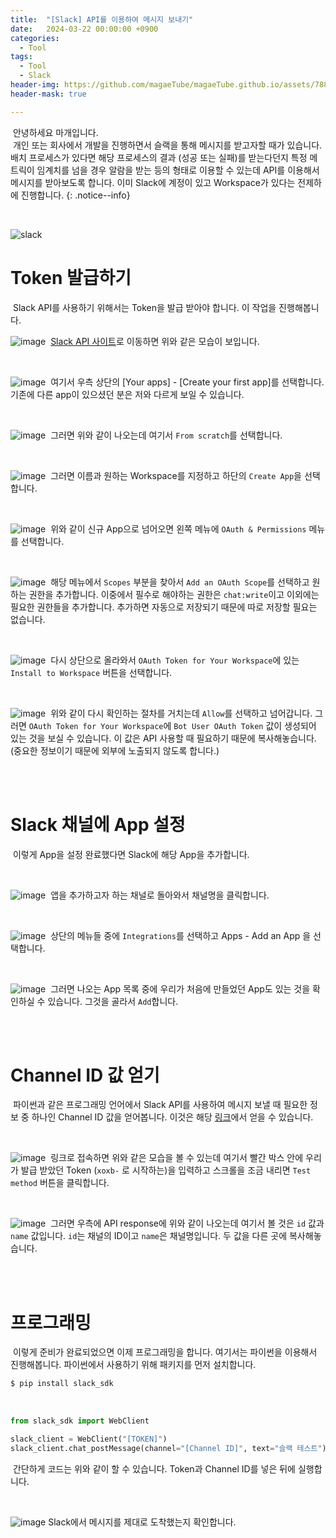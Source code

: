 ```yaml
---
title:  "[Slack] API를 이용하여 메시지 보내기"
date:   2024-03-22 00:00:00 +0900
categories:
  - Tool
tags:
  - Tool
  - Slack
header-img: https://github.com/magaeTube/magaeTube.github.io/assets/78892113/6d61e3c0-7883-4c99-90ad-7c30857c87a5
header-mask: true

---
```


&nbsp;안녕하세요 마개입니다.  
&nbsp;개인 또는 회사에서 개발을 진행하면서 슬랙을 통해 메시지를 받고자할 때가 있습니다. 배치 프로세스가 있다면 해당 프로세스의 결과 (성공 또는 실패)를 받는다던지 특정 메트릭이 임계치를 넘을 경우 알람을 받는 등의 형태로 이용할 수 있는데 API를 이용해서 메시지를 받아보도록 합니다. 이미 Slack에 계정이 있고 Workspace가 있다는 전제하에 진행합니다.
{: .notice--info}

<br>

![slack](https://github.com/magaeTube/magaeTube.github.io/assets/78892113/6d61e3c0-7883-4c99-90ad-7c30857c87a5)

# Token 발급하기

&nbsp;Slack API를 사용하기 위해서는 Token을 발급 받아야 합니다. 이 작업을 진행해봅니다.

![image](https://github.com/magaeTube/magaeTube.github.io/assets/78892113/3efae12b-e3c3-4003-93ec-ba21f06bcf07)
&nbsp;<a href="https://api.slack.com/">Slack API 사이트</a>로 이동하면 위와 같은 모습이 보입니다.

<br>

![image](https://github.com/magaeTube/magaeTube.github.io/assets/78892113/556ec17b-9540-4de7-8d7e-1a6bf39c7349)
&nbsp;여기서 우측 상단의 [Your apps] - [Create your first app]를 선택합니다. 기존에 다른 app이 있으셨던 분은 저와 다르게 보일 수 있습니다.

<br>

![image](https://github.com/magaeTube/magaeTube.github.io/assets/78892113/cb7ef7a4-979c-4c28-9476-b581ee1b7778)
&nbsp;그러면 위와 같이 나오는데 여기서 `From scratch`를 선택합니다.

<br>

![image](https://github.com/magaeTube/magaeTube.github.io/assets/78892113/a40c08cc-e6fa-42d1-a336-04883c7fe7b2)
&nbsp;그러면 이름과 원하는 Workspace를 지정하고 하단의 `Create App`을 선택합니다. 

<br>

![image](https://github.com/magaeTube/magaeTube.github.io/assets/78892113/f14af79b-1307-4014-8266-20cf8b1dd2df)
&nbsp;위와 같이 신규 App으로 넘어오면 왼쪽 메뉴에 `OAuth & Permissions` 메뉴를 선택합니다.

<br>

![image](https://github.com/magaeTube/magaeTube.github.io/assets/78892113/92f71760-26b5-49de-9ac2-7a4bdaeff1f9)
&nbsp;해당 메뉴에서 `Scopes` 부분을 찾아서 `Add an OAuth Scope`를 선택하고 원하는 권한을 추가합니다. 이중에서 필수로 해야하는 권한은 `chat:write`이고 이외에는 필요한 권한들을 추가합니다. 추가하면 자동으로 저장되기 때문에 따로 저장할 필요는 없습니다.

<br>

![image](https://github.com/magaeTube/magaeTube.github.io/assets/78892113/8a37c3c2-a29c-4eb6-8ec8-ab51c4d1cb80)
&nbsp;다시 상단으로 올라와서 `OAuth Token for Your Workspace`에 있는 `Install to Workspace` 버튼을 선택합니다.

<br>

![image](https://github.com/magaeTube/magaeTube.github.io/assets/78892113/cc061fc3-f3a3-4dbb-bee4-27dc321e0d6f)
&nbsp;위와 같이 다시 확인하는 절차를 거치는데 `Allow`를 선택하고 넘어갑니다. 그러면 `OAuth Token for Your Workspace`에 `Bot User OAuth Token` 값이 생성되어 있는 것을 보실 수 있습니다. 이 값은 API 사용할 때 필요하기 때문에 복사해놓습니다. (중요한 정보이기 때문에 외부에 노출되지 않도록 합니다.)

<br><br>

# Slack 채널에 App 설정

&nbsp;이렇게 App을 설정 완료했다면 Slack에 해당 App을 추가합니다.

<br>

![image](https://github.com/magaeTube/magaeTube.github.io/assets/78892113/f91f5e49-2390-4813-a4a5-3ac2317e66a7)
&nbsp;앱을 추가하고자 하는 채널로 돌아와서 채널명을 클릭합니다. 

<br>

![image](https://github.com/magaeTube/magaeTube.github.io/assets/78892113/a665604f-6981-4aa6-a89e-bced3e36bb8f)
&nbsp;상단의 메뉴들 중에 `Integrations`를 선택하고 Apps - Add an App 을 선택합니다.

<br>

![image](https://github.com/magaeTube/magaeTube.github.io/assets/78892113/76bbe616-932b-4731-9086-600948ebd073)
&nbsp;그러면 나오는 App 목록 중에 우리가 처음에 만들었던 App도 있는 것을 확인하실 수 있습니다. 그것을 골라서 `Add`합니다.

<br><br>

# Channel ID 값 얻기

&nbsp;파이썬과 같은 프로그래밍 언어에서 Slack API를 사용하여 메시지 보낼 때 필요한 정보 중 하나인 Channel ID 값을 얻어봅니다. 이것은 해당 <a href="https://api.slack.com/methods/conversations.list/test">링크</a>에서 얻을 수 있습니다. 

<br>

![image](https://github.com/magaeTube/magaeTube.github.io/assets/78892113/86657aeb-0269-4b1b-aab2-da4837bc6ce8)
&nbsp;링크로 접속하면 위와 같은 모습을 볼 수 있는데 여기서 빨간 박스 안에 우리가 발급 받았던 Token (`xoxb-` 로 시작하는)을 입력하고 스크롤을 조금 내리면 `Test method` 버튼을 클릭합니다. 

<br>

![image](https://github.com/magaeTube/magaeTube.github.io/assets/78892113/b4ba6718-e81a-4708-ac3d-f13baf1741c1)
&nbsp;그러면 우측에 API response에 위와 같이 나오는데 여기서 볼 것은 `id` 값과 `name` 값입니다. `id`는 채널의 ID이고 `name`은 채널명입니다. 두 값을 다른 곳에 복사해놓습니다.

<br><br>

# 프로그래밍

&nbsp;이렇게 준비가 완료되었으면 이제 프로그래밍을 합니다. 여기서는 파이썬을 이용해서 진행해봅니다. 파이썬에서 사용하기 위해 패키지를 먼저 설치합니다.

```sh
$ pip install slack_sdk
```

<br>

```python
from slack_sdk import WebClient

slack_client = WebClient("[TOKEN]")
slack_client.chat_postMessage(channel="[Channel ID]", text="슬랙 테스트")
```
&nbsp;간단하게 코드는 위와 같이 할 수 있습니다. Token과 Channel ID를 넣은 뒤에 실행합니다.

<br>

![image](https://github.com/magaeTube/magaeTube.github.io/assets/78892113/9d0e50a3-211a-4df5-8a73-54706e5abbd0)
Slack에서 메시지를 제대로 도착했는지 확인합니다.
